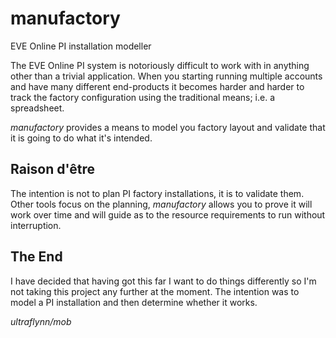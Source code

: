 # manufactory
EVE Online PI installation modeller

The EVE Online PI system is notoriously difficult to work with in anything other than
a trivial application. When you starting running multiple accounts and have many different
end-products it becomes harder and harder to track the factory configuration using the
traditional means; i.e. a spreadsheet.

_manufactory_ provides a means to model you factory layout and validate that it is going to
do what it's intended.

## Raison d'être

The intention is not to plan PI factory installations, it is to validate them. Other tools
focus on the planning, _manufactory_ allows you to prove it will work over time and will
guide as to the resource requirements to run without interruption.

## The End

I have decided that having got this far I want to do things differently so I'm
not taking this project any further at the moment. The intention was to model
a PI installation and then determine whether it works.

_ultraflynn/mob_
